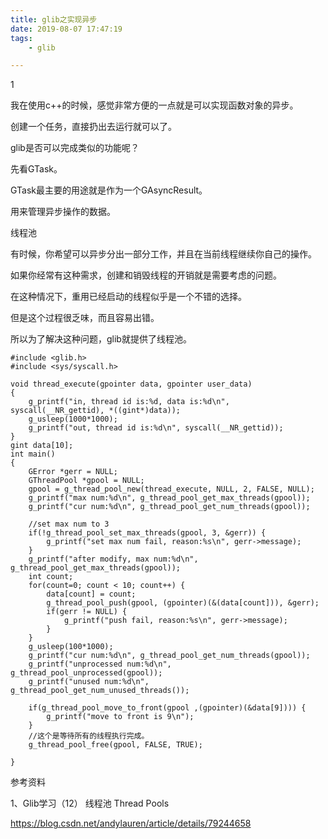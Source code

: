 ```yaml
---
title: glib之实现异步
date: 2019-08-07 17:47:19
tags:
	- glib

---
```


1

我在使用c++的时候，感觉非常方便的一点就是可以实现函数对象的异步。

创建一个任务，直接扔出去运行就可以了。

glib是否可以完成类似的功能呢？

先看GTask。

GTask最主要的用途就是作为一个GAsyncResult。

用来管理异步操作的数据。



线程池

有时候，你希望可以异步分出一部分工作，并且在当前线程继续你自己的操作。

如果你经常有这种需求，创建和销毁线程的开销就是需要考虑的问题。

在这种情况下，重用已经启动的线程似乎是一个不错的选择。

但是这个过程很乏味，而且容易出错。

所以为了解决这种问题，glib就提供了线程池。

```
#include <glib.h>
#include <sys/syscall.h>

void thread_execute(gpointer data, gpointer user_data)
{
    g_printf("in, thread id is:%d, data is:%d\n", syscall(__NR_gettid), *((gint*)data));
    g_usleep(1000*1000);
    g_printf("out, thread id is:%d\n", syscall(__NR_gettid));
}
gint data[10];
int main()
{
    GError *gerr = NULL;
    GThreadPool *gpool = NULL;
    gpool = g_thread_pool_new(thread_execute, NULL, 2, FALSE, NULL);
    g_printf("max num:%d\n", g_thread_pool_get_max_threads(gpool));
    g_printf("cur num:%d\n", g_thread_pool_get_num_threads(gpool));

    //set max num to 3
    if(!g_thread_pool_set_max_threads(gpool, 3, &gerr)) {
        g_printf("set max num fail, reason:%s\n", gerr->message);
    }
    g_printf("after modify, max num:%d\n", g_thread_pool_get_max_threads(gpool));
    int count;
    for(count=0; count < 10; count++) {
        data[count] = count;
        g_thread_pool_push(gpool, (gpointer)(&(data[count])), &gerr);
        if(gerr != NULL) {
            g_printf("push fail, reason:%s\n", gerr->message);
        }
    }
    g_usleep(100*1000);
    g_printf("cur num:%d\n", g_thread_pool_get_num_threads(gpool));
    g_printf("unprocessed num:%d\n", g_thread_pool_unprocessed(gpool));
    g_printf("unused num:%d\n", g_thread_pool_get_num_unused_threads());

    if(g_thread_pool_move_to_front(gpool ,(gpointer)(&data[9]))) {
        g_printf("move to front is 9\n");
    }
    //这个是等待所有的线程执行完成。
    g_thread_pool_free(gpool, FALSE, TRUE);

}
```



参考资料

1、Glib学习（12） 线程池 Thread Pools

https://blog.csdn.net/andylauren/article/details/79244658